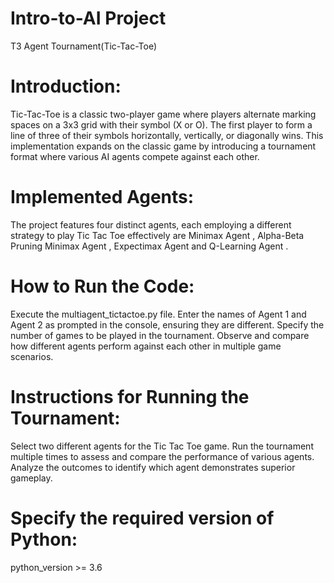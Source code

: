 # Intro-to-AI Project 
T3 Agent Tournament(Tic-Tac-Toe)

# Introduction:
Tic-Tac-Toe is a classic two-player game where players alternate marking spaces on a 3x3 grid with their symbol (X or O). The first player to form a line of three of their symbols horizontally, vertically, or diagonally wins. This implementation expands on the classic game by introducing a tournament format where various AI agents compete against each other.

# Implemented Agents:
The project features four distinct agents, each employing a different strategy to play Tic Tac Toe effectively are 
Minimax Agent ,
Alpha-Beta Pruning Minimax Agent , 
Expectimax Agent and 
Q-Learning Agent .

# How to Run the Code:

Execute the multiagent_tictactoe.py file.
Enter the names of Agent 1 and Agent 2 as prompted in the console, ensuring they are different.
Specify the number of games to be played in the tournament.
Observe and compare how different agents perform against each other in multiple game scenarios.

# Instructions for Running the Tournament:
Select two different agents for the Tic Tac Toe game. Run the tournament multiple times to assess and compare the performance of various agents. Analyze the outcomes to identify which agent demonstrates superior gameplay.

# Specify the required version of Python:
python_version >= 3.6

